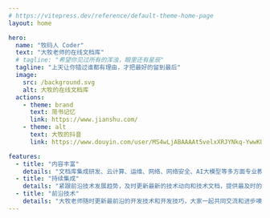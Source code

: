 ```yaml
---
# https://vitepress.dev/reference/default-theme-home-page
layout: home

hero:
  name: "牧码人 Coder"
  text: "大牧老师的在线文档库"
  # tagline: "希望你见过所有的浑浊，眼里还有星辰"
  tagline: "上天让你错过谁都有理由，才把最好的留到最后"
  image:
    src: /background.svg
    alt: 大牧的在线文档库
  actions:
    - theme: brand
      text: 简书记忆
      link: https://www.jianshu.com/
    - theme: alt
      text: 大牧的抖音
      link: https://www.douyin.com/user/MS4wLjABAAAAt5velxXRJYNkq-YwwKUK16vaOIOuG2_igCn5nuQFPDZjjgMUpEkaxY6X5MB3MAuu?from_tab_name=main

features:
  - title: "内容丰富"
    details: "文档库集成研发、云计算、运维、网络、网络安全、AI大模型等多方面专业教程，提供全方位的技术支持"
  - title: "持续集成"
    details: "紧跟前沿技术发展趋势，及时更新最新的技术动向和技术文档，提供最及时的解决方案"
  - title: "前沿技术"
    details: "大牧老师随时更新最前沿的开发技术和开发技巧，大家一起共同交流和进步噢" 
---
```


